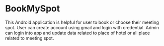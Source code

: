 # BookMySpot
This Android application is helpful for user to book or choose their meeting spot.
User can create account using gmail and login with credential.
Admin can login into app and update data related to place of hotel or all place related to meeting spot.
